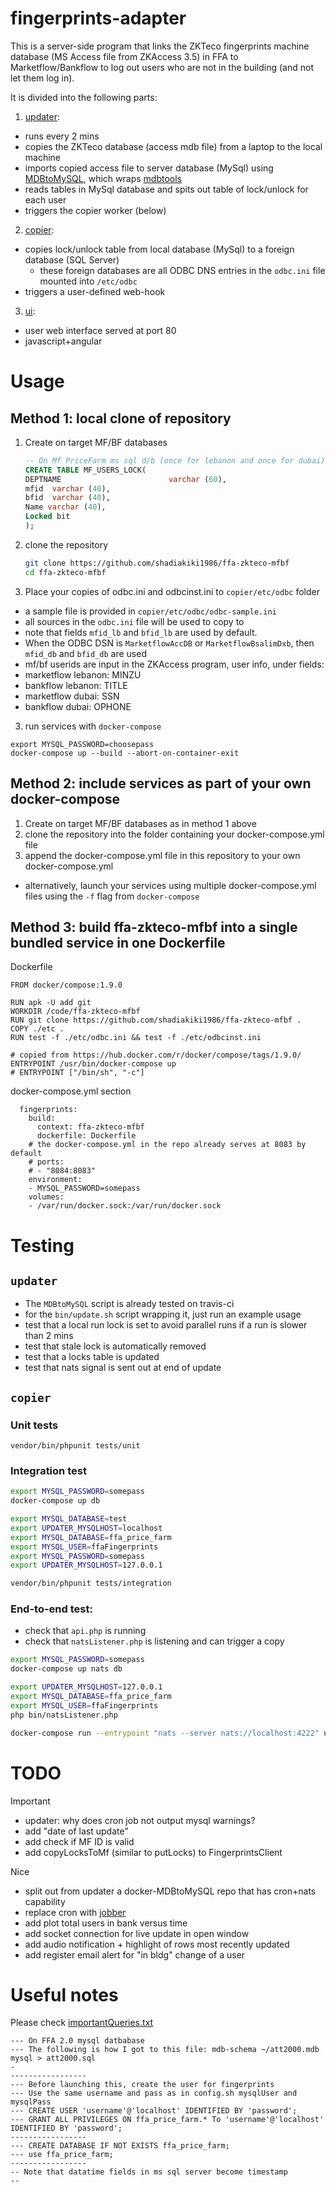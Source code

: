 # fingerprints-adapter
This is a server-side program that links the ZKTeco fingerprints machine database (MS Access file from ZKAccess 3.5)
in FFA to Marketflow/Bankflow to log out users who are not in the building (and not let them log in).
 
It is divided into the following parts:

1. [updater](updater):
 * runs every 2 mins
 * copies the ZKTeco database (access mdb file) from a laptop to the local machine
 * imports copied access file to server database (MySql) using [MDBtoMySQL](https://github.com/shadiakiki1986/MDBtoMySQL), which wraps [mdbtools](https://github.com/brianb/mdbtools)
 * reads tables in MySql database and spits out table of lock/unlock for each user
 * triggers the copier worker (below)

2. [copier](copier):
 * copies lock/unlock table from local database (MySql) to a foreign database (SQL Server)
   * these foreign databases are all ODBC DNS entries in the `odbc.ini` file mounted into `/etc/odbc`
 * triggers a user-defined web-hook

3. [ui](ui):
 * user web interface served at port 80
 * javascript+angular

# Usage

## Method 1: local clone of repository
1. Create on target MF/BF databases

    ```sql
    -- On Mf PriceFarm ms sql d/b (once for lebanon and once for dubai)
    CREATE TABLE MF_USERS_LOCK(
    DEPTNAME                        varchar (60),
    mfid  varchar (40),
    bfid  varchar (40),
    Name varchar (40),
    Locked bit
    );
    ```
2. clone the repository

    ```bash
    git clone https://github.com/shadiakiki1986/ffa-zkteco-mfbf
    cd ffa-zkteco-mfbf
    ```
3. Place your copies of odbc.ini and odbcinst.ini to `copier/etc/odbc` folder
 * a sample file is provided in `copier/etc/odbc/odbc-sample.ini`
 * all sources in the `odbc.ini` file will be used to copy to
 * note that fields `mfid_lb` and `bfid_lb` are used by default.
  * When the ODBC DSN is `MarketflowAccDB` or `MarketflowBsalimDxb`, then `mfid_db` and `bfid_db` are used
 * mf/bf userids are input in the ZKAccess program, user info, under fields:
  * marketflow lebanon: MINZU
  * bankflow lebanon: TITLE
  * marketflow dubai: SSN
  * bankflow dubai: OPHONE

3. run services with `docker-compose`
```
export MYSQL_PASSWORD=choosepass
docker-compose up --build --abort-on-container-exit
```

## Method 2: include services as part of your own docker-compose
1. Create on target MF/BF databases as in method 1 above
2. clone the repository into the folder containing your docker-compose.yml file
3. append the docker-compose.yml file in this repository to your own docker-compose.yml
 * alternatively, launch your services using multiple docker-compose.yml files using the `-f` flag from `docker-compose`

## Method 3: build ffa-zkteco-mfbf into a single bundled service in one Dockerfile

Dockerfile
```
FROM docker/compose:1.9.0

RUN apk -U add git
WORKDIR /code/ffa-zkteco-mfbf
RUN git clone https://github.com/shadiakiki1986/ffa-zkteco-mfbf .
COPY ./etc .
RUN test -f ./etc/odbc.ini && test -f ./etc/odbcinst.ini

# copied from https://hub.docker.com/r/docker/compose/tags/1.9.0/
ENTRYPOINT /usr/bin/docker-compose up 
# ENTRYPOINT ["/bin/sh", "-c"]
```

docker-compose.yml section
```
  fingerprints:
    build:
      context: ffa-zkteco-mfbf
      dockerfile: Dockerfile
    # the docker-compose.yml in the repo already serves at 8083 by default
    # ports:
    # - "8084:8083"
    environment:
    - MYSQL_PASSWORD=somepass
    volumes:
    - /var/run/docker.sock:/var/run/docker.sock
```

# Testing
## `updater`
* The `MDBtoMySQL` script is already tested on travis-ci
* for the `bin/update.sh` script wrapping it, just run an example usage
 * test that a local run lock is set to avoid parallel runs if a run is slower than 2 mins
 * test that stale lock is automatically removed
 * test that a locks table is updated
 * test that nats signal is sent out at end of update

## `copier`
### Unit tests
`vendor/bin/phpunit tests/unit`
### Integration test
```bash
export MYSQL_PASSWORD=somepass
docker-compose up db

export MYSQL_DATABASE=test
export UPDATER_MYSQLHOST=localhost
export MYSQL_DATABASE=ffa_price_farm
export MYSQL_USER=ffaFingerprints
export MYSQL_PASSWORD=somepass
export UPDATER_MYSQLHOST=127.0.0.1

vendor/bin/phpunit tests/integration
```
### End-to-end test:
* check that `api.php` is running
* check that `natsListener.php` is listening and can trigger a copy
```bash
export MYSQL_PASSWORD=somepass
docker-compose up nats db

export UPDATER_MYSQLHOST=127.0.0.1
export MYSQL_DATABASE=ffa_price_farm
export MYSQL_USER=ffaFingerprints
php bin/natsListener.php

docker-compose run --entrypoint "nats --server nats://localhost:4222" updater
```

# TODO
Important
* updater: why does cron job not output mysql warnings?
* add "date of last update"
* add check if MF ID is valid
* add copyLocksToMf (similar to putLocks) to FingerprintsClient

Nice
* split out from updater a docker-MDBtoMySQL repo that has cron+nats capability
* replace cron with [jobber](https://github.com/dshearer/jobber)
* add plot total users in bank versus time
* add socket connection for live update in open window
 * add audio notification + highlight of rows most recently updated
* add register email alert for "in bldg" change of a user


# Useful notes

Please check [importantQueries.txt](importantQueries.txt)

```
--- On FFA 2.0 mysql datbabase
--- The following is how I got to this file: mdb-schema ~/att2000.mdb mysql > att2000.sql
-
-----------------
--- Before launching this, create the user for fingerprints
--- Use the same username and pass as in config.sh mysqlUser and mysqlPass
--- CREATE USER 'username'@'localhost' IDENTIFIED BY 'password';
--- GRANT ALL PRIVILEGES ON ffa_price_farm.* To 'username'@'localhost' IDENTIFIED BY 'password';
-----------------
--- CREATE DATABASE IF NOT EXISTS ffa_price_farm;
--- use ffa_price_farm;
-----------------
-- Note that datatime fields in ms sql server become timestamp
--
```
